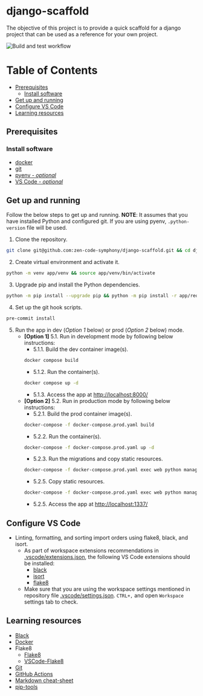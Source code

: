# django-scaffold

The objective of this project is to provide a quick scaffold for a django project that can be used as a reference for your own project.

![Build and test workflow](https://github.com/zen-code-symphony/django-scaffold/actions/workflows/django.yml/badge.svg)

# Table of Contents
- [Prerequisites](#prerequisites)
  - [Install software](#install-software)
- [Get up and running](#get-up-and-running)
- [Configure VS Code](#configure-vs-code)
- [Learning resources](#learning-resources)


## Prerequisites

### Install software
- [docker](https://docs.docker.com/get-docker/)
- [git](https://git-scm.com/downloads)
- [pyenv - _optional_](https://github.com/pyenv/pyenv)
- [VS Code - _optional_](https://code.visualstudio.com/download)


## Get up and running

Follow the below steps to get up and running. **NOTE**: It assumes that you have installed Python and configured git. If you are using pyenv, `.python-version` file will be used.

1. Clone the repository.
```sh
git clone git@github.com:zen-code-symphony/django-scaffold.git && cd django-scaffold
```
2. Create virtual environment and activate it.
```sh
python -m venv app/venv && source app/venv/bin/activate
```
3. Upgrade pip and install the Python dependencies.
```sh
python -m pip install --upgrade pip && python -m pip install -r app/requirements-dev.txt
```
4. Set up the git hook scripts.
```sh
pre-commit install
```
5. Run the app in dev (*Option 1* below) or prod (*Option 2* below) mode.
    * **[Option 1]** 5.1. Run in development mode by following below instructions:
      * 5.1.1. Build the dev container image(s).
      ```sh
      docker compose build
      ```
      * 5.1.2. Run the container(s).
      ```sh
      docker compose up -d
      ```
      * 5.1.3. Access the app at [http://localhost:8000/](http://localhost:8000/)
    * **[Option 2]** 5.2. Run in production mode by following below instructions:
        * 5.2.1. Build the prod container image(s).
        ```sh
        docker-compose -f docker-compose.prod.yaml build
        ```
        * 5.2.2. Run the container(s).
        ```sh
        docker-compose -f docker-compose.prod.yaml up -d
        ```
        * 5.2.3. Run the migrations and copy static resources.
        ```sh
        docker-compose -f docker-compose.prod.yaml exec web python manage.py migrate --noinput
        ```
        * 5.2.5. Copy static resources.
        ```sh
        docker-compose -f docker-compose.prod.yaml exec web python manage.py collectstatic --no-input --clear
        ```
        * 5.2.5. Access the app at [http://localhost:1337/](http://localhost:1337/)


## Configure VS Code
  * Linting, formatting, and sorting import orders using flake8, black, and isort.
    - As part of workspace extensions recommendations in [.vscode/extensions.json](./.vscode/extensions.json), the following VS Code extensions should be installed:
      - [black](https://marketplace.visualstudio.com/items?itemName=ms-python.black-formatter)
      - [isort](https://marketplace.visualstudio.com/items?itemName=ms-python.isort)
      - [flake8](https://marketplace.visualstudio.com/items?itemName=ms-python.flake8)
    - Make sure that you are using the workspace settings mentioned in repository file [.vscode/settings.json](./.vscode/settings.json). `CTRL+,` and open `Workspace` settings tab to check.

## Learning resources
* [Black](https://black.readthedocs.io/en/stable/index.html)
* [Docker](https://docs.docker.com/guides/get-started/)
* Flake8
  - [Flake8](https://flake8.pycqa.org/en/latest/index.html)
  - [VSCode-Flake8](https://github.com/microsoft/vscode-flake8)
* [Git](https://git-scm.com/book/en/v2)
* [GitHub Actions](https://docs.github.com/en/actions)
* [Markdown cheat-sheet](https://www.markdownguide.org/cheat-sheet/)
* [pip-tools](https://pip-tools.readthedocs.io/en/latest/)
